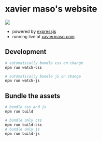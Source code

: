 # xavier maso's website

  ![](https://travis-ci.org/Pamplemousse/xaviermaso.com.svg?branch=master)

  * powered by [expressjs](http://expressjs.com/)
  * running live at [xaviermaso.com](http://xaviermaso.com/)

## Development
```bash
# automatically bundle css on change
npm run watch-css

# automatically bundle js on change
npm run watch-js
```

## Bundle the assets

```bash
# bundle css and js
npm run build

# bundle only css
npm run build-css
# bundle only js
npm run build-js
```
